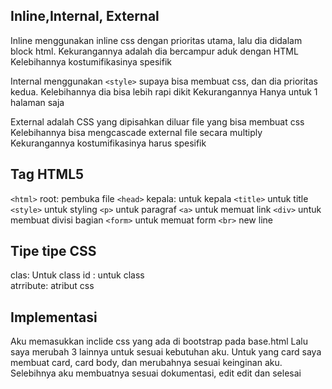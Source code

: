 
## Inline,Internal, External

Inline menggunakan inline css dengan prioritas utama, lalu dia didalam block html.
Kekurangannya adalah dia bercampur aduk dengan HTML
Kelebihannya kostumifikasinya spesifik

Internal menggunakan ```<style>``` supaya bisa membuat css, dan dia prioritas kedua.
Kelebihannya dia bisa lebih rapi dikit
Kekurangannya Hanya untuk 1 halaman saja

External adalah CSS yang dipisahkan diluar file yang bisa membuat css
Kelebihannya bisa mengcascade external file secara multiply
Kekurangannya kostumifikasinya harus spesifik

## Tag HTML5

`<html>`  root: pembuka file
`<head>`  kepala: untuk kepala
`<title>` untuk title
`<style>` untuk styling
`<p>`     untuk paragraf
`<a>`     untuk memuat link
`<div>`   untuk membuat divisi bagian
`<form>`  untuk memuat form
`<br>`    new line


## Tipe tipe CSS

clas: Untuk class
id  : untuk class   
atrribute: atribut css

## Implementasi

Aku memasukkan inclide css yang ada di bootstrap pada base.html
Lalu saya merubah 3 lainnya untuk sesuai kebutuhan aku.
Untuk yang card saya membuat card, card body, dan merubahnya sesuai keinginan aku.
Selebihnya aku membuatnya sesuai dokumentasi, edit edit dan selesai
